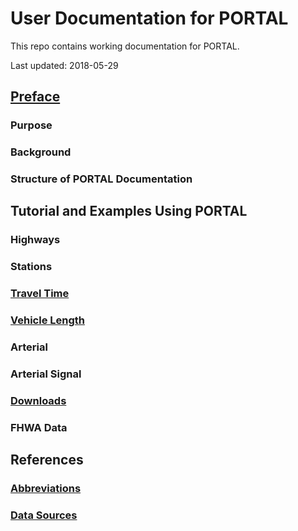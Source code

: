 # User Documentation for PORTAL

This repo contains working documentation for PORTAL.

Last updated: 2018-05-29

## [Preface](https://github.com/adus/portal-documentation/blob/master/documentation/summary.md)

### Purpose

### Background

### Structure of PORTAL Documentation

## Tutorial and Examples Using PORTAL

### Highways

### Stations

### [Travel Time](https://github.com/adus/portal-documentation/blob/master/documentation/travel-time.md)

### [Vehicle Length](https://github.com/adus/portal-documentation/blob/master/documentation/freight.md)

### Arterial

### Arterial Signal

### [Downloads](https://github.com/adus/portal-documentation/blob/master/documentation/downloads)

### FHWA Data

## References

### [Abbreviations](https://github.com/adus/portal-documentation/blob/master/documentation/abbreviations.md)

### [Data Sources](https://rawgit.com/adus/portal-documentation/master/documentation/data-sources.html)
